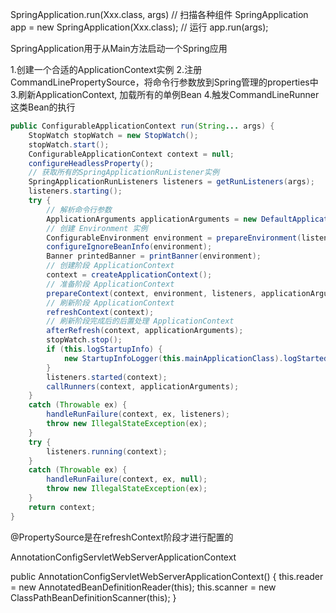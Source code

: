 
SpringApplication.run(Xxx.class, args)
// 扫描各种组件
SpringApplication app = new SpringApplication(Xxx.class);
// 运行
app.run(args);

SpringApplication用于从Main方法启动一个Spring应用

1.创建一个合适的ApplicationContext实例
2.注册CommandLinePropertySource，将命令行参数放到Spring管理的properties中
3.刷新ApplicationContext, 加载所有的单例Bean
4.触发CommandLineRunner这类Bean的执行



```java
public ConfigurableApplicationContext run(String... args) {
    StopWatch stopWatch = new StopWatch();
    stopWatch.start();
    ConfigurableApplicationContext context = null;
    configureHeadlessProperty();
    // 获取所有的SpringApplicationRunListener实例
    SpringApplicationRunListeners listeners = getRunListeners(args);
    listeners.starting();
    try {
        // 解析命令行参数
        ApplicationArguments applicationArguments = new DefaultApplicationArguments(args);
        // 创建 Environment 实例
        ConfigurableEnvironment environment = prepareEnvironment(listeners, applicationArguments);
        configureIgnoreBeanInfo(environment);
        Banner printedBanner = printBanner(environment);
        // 创建阶段 ApplicationContext
        context = createApplicationContext();
        // 准备阶段 ApplicationContext
        prepareContext(context, environment, listeners, applicationArguments, printedBanner);
        // 刷新阶段 ApplicationContext
        refreshContext(context);
        // 刷新阶段完成后的后置处理 ApplicationContext
        afterRefresh(context, applicationArguments);
        stopWatch.stop();
        if (this.logStartupInfo) {
            new StartupInfoLogger(this.mainApplicationClass).logStarted(getApplicationLog(), stopWatch);
        }
        listeners.started(context);
        callRunners(context, applicationArguments);
    }
    catch (Throwable ex) {
        handleRunFailure(context, ex, listeners);
        throw new IllegalStateException(ex);
    }
    try {
        listeners.running(context);
    }
    catch (Throwable ex) {
        handleRunFailure(context, ex, null);
        throw new IllegalStateException(ex);
    }
    return context;
}
```




@PropertySource是在refreshContext阶段才进行配置的


AnnotationConfigServletWebServerApplicationContext


public AnnotationConfigServletWebServerApplicationContext() {
    this.reader = new AnnotatedBeanDefinitionReader(this);
    this.scanner = new ClassPathBeanDefinitionScanner(this);
}



















